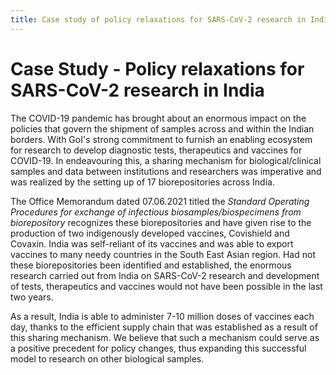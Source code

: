 ```yaml
---
title: Case study of policy relaxations for SARS-CoV-2 research in India
---
```


# Case Study - Policy relaxations for SARS-CoV-2 research in India

The COVID-19 pandemic has brought about an enormous impact on the policies that govern the shipment of samples across and within the Indian borders. With GoI's strong commitment to furnish an enabling ecosystem for research to develop diagnostic tests, therapeutics and vaccines for COVID-19. In endeavouring this, a sharing mechanism for biological/clinical samples and data between institutions and researchers was imperative and was realized by the setting up of 17 biorepositories across India. 

The Office Memorandum dated 07.06.2021 titled the *Standard Operating Procedures for exchange of infectious biosamples/biospecimens from biorepository* recognizes these biorepositories and have given rise to the production of two indigenously developed vaccines, Covishield and Covaxin. India was self-reliant of its vaccines and was able to export vaccines to many needy countries in the South East Asian region. Had not these biorepositories been identified and established, the enormous research carried out from India on SARS-CoV-2 research and development of tests, therapeutics and vaccines would not have been possible in the last two years.

As a result, India is able to administer 7-10 million doses of vaccines each day, thanks to the efficient supply chain that was established as a result of this sharing mechanism. We believe that such a mechanism could serve as a positive precedent for policy changes, thus expanding this successful model to research on other biological samples.
